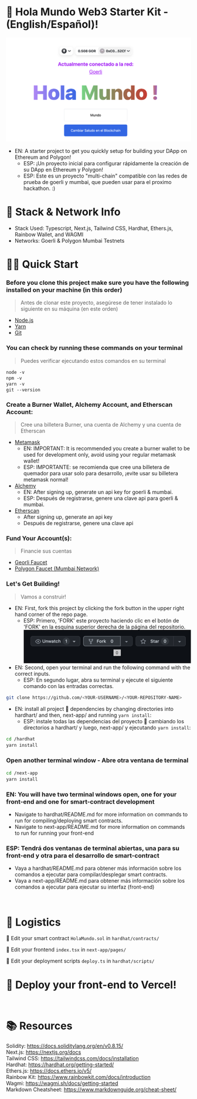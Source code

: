 # 👋 Hola Mundo Web3 Starter Kit - (English/Español)!

![Figure 1](./images/holamundodapp.png)
* EN: A starter project to get you quickly setup for building your DApp on Ethereum and Polygon!
  * ESP: ¡Un proyecto inicial para configurar rápidamente la creación de su DApp en Ethereum y Polygon!
  * ESP: Este es un proyecto "multi-chain" compatible con las redes de prueba de goerli y mumbai, que pueden usar para el proximo hackathon. :)

# 🤖 Stack & Network Info
* Stack Used: Typescript, Next.js, Tailwind CSS, Hardhat, Ethers.js, Rainbow Wallet, and WAGMI
* Networks: Goerli & Polygon Mumbai Testnets

# 🏄‍♂️ Quick Start

### Before you clone this project make sure you have the following installed on your machine (in this order)
> Antes de clonar este proyecto, asegúrese de tener instalado lo siguiente en su máquina (en este orden)
* [Node.js](https://nodejs.org/en/)
* [Yarn](https://classic.yarnpkg.com/en/docs/install/)
* [Git](https://git-scm.com/downloads)

### You can check by running these commands on your terminal
> Puedes verificar ejecutando estos comandos en su terminal
```
node -v
npm -v
yarn -v
git --version
```
### Create a Burner Wallet, Alchemy Account, and Etherscan Account:
> Cree una billetera Burner, una cuenta de Alchemy y una cuenta de Etherscan
* [Metamask](https://metamask.io/) 
   * EN: IMPORTANT: It is recommended you create a burner wallet to be used for development only, avoid using your regular metamask wallet!
   * ESP: IMPORTANTE: se recomienda que cree una billetera de quemador para usar solo para desarrollo, ¡evite usar su billetera metamask normal!
* [Alchemy](https://www.alchemy.com/)
  * EN: After signing up, generate un api key for goerli & mumbai.
  * ESP: Después de registrarse, genere una clave api para goerli & mumbai.
* [Etherscan](https://etherscan.io/apis)
  * After signing up, generate an api key
  * Después de registrarse, genere una clave api

### Fund Your Account(s):
> Financie sus cuentas
* [Georli Faucet](https://goerlifaucet.com/)
* [Polygon Faucet (Mumbai Network)](https://faucet.polygon.technology/)

### Let's Get Building!
> Vamos a construir!
* EN: First, fork this project by clicking the fork button in the upper right hand corner of the repo page.
  * ESP: Primero, 'FORK' este proyecto haciendo clic en el botón de 'FORK' en la esquina superior derecha de la página del repositorio.
![Figure 2](./images/fork.png)
* EN: Second, open your terminal and run the following command with the correct inputs.
  * ESP: En segundo lugar, abra su terminal y ejecute el siguiente comando con las entradas correctas.
  
```bash
git clone https://github.com/<YOUR-USERNAME>/<YOUR-REPOSITORY-NAME>
```

* EN: install all project 👷‍ dependencies by changing directories into hardhart/ and then, next-app/ and running `yarn install`:
  * ESP: instale todas las dependencias del proyecto 👷‍ cambiando los directorios a hardhart/ y luego, next-app/ y ejecutando `yarn install`:
```bash
cd /hardhat
yarn install
```
### Open another terminal window - Abre otra ventana de terminal 
```bash
cd /next-app
yarn install
```

### EN: You will have two terminal windows open, one for your front-end and one for smart-contract development
* Navigate to hardhat/README.md for more information on commands to run for compiling/deploying smart contracts.
* Navigate to next-app/README.md for more information on commands to run for running your front-end
### ESP: Tendrá dos ventanas de terminal abiertas, una para su front-end y otra para el desarrollo de smart-contract
* Vaya a hardhat/README.md para obtener más información sobre los comandos a ejecutar para compilar/desplegar smart contracts.
* Vaya a next-app/README.md para obtener más información sobre los comandos a ejecutar para ejecutar su interfaz (front-end)
<br/> 

# 🚧 Logistics
🔏 Edit your smart contract `HolaMundo.sol` in `hardhat/contracts/`

📝 Edit your frontend `index.tsx` in `next-app/pages/`

💼 Edit your deployment scripts `deploy.ts` in `hardhat/scripts/`

# 🚀 Deploy your front-end to Vercel!

<br/>

# 📚 Resources
Solidity: https://docs.soliditylang.org/en/v0.8.15/
<br/>
Next.js: https://nextjs.org/docs
<br/>
Tailwind CSS: https://tailwindcss.com/docs/installation
<br/>
Hardhat: https://hardhat.org/getting-started/
<br/>
Ethers.js: https://docs.ethers.io/v5/
<br/>
Rainbow Kit: https://www.rainbowkit.com/docs/introduction 
<br/>
Wagmi: https://wagmi.sh/docs/getting-started
<br/>
Markdown Cheatsheet: 
https://www.markdownguide.org/cheat-sheet/
